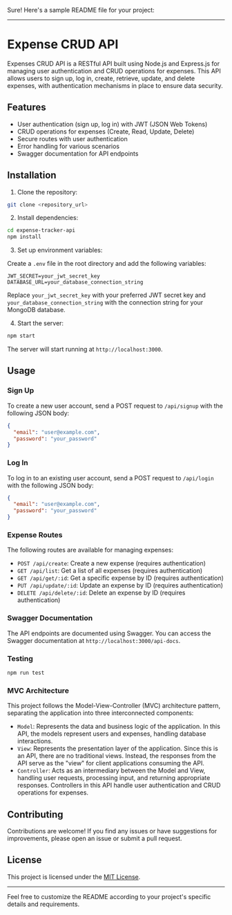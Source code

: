 Sure! Here's a sample README file for your project:

---

# Expense CRUD API

Expenses CRUD API is a RESTful API built using Node.js and Express.js for managing user authentication and CRUD operations for expenses. This API allows users to sign up, log in, create, retrieve, update, and delete expenses, with authentication mechanisms in place to ensure data security.

## Features

- User authentication (sign up, log in) with JWT (JSON Web Tokens)
- CRUD operations for expenses (Create, Read, Update, Delete)
- Secure routes with user authentication
- Error handling for various scenarios
- Swagger documentation for API endpoints

## Installation

1. Clone the repository:

```bash
git clone <repository_url>
```

2. Install dependencies:

```bash
cd expense-tracker-api
npm install
```

3. Set up environment variables:

Create a `.env` file in the root directory and add the following variables:

```
JWT_SECRET=your_jwt_secret_key
DATABASE_URL=your_database_connection_string
```

Replace `your_jwt_secret_key` with your preferred JWT secret key and `your_database_connection_string` with the connection string for your MongoDB database.

4. Start the server:

```bash
npm start
```

The server will start running at `http://localhost:3000`.

## Usage

### Sign Up

To create a new user account, send a POST request to `/api/signup` with the following JSON body:

```json
{
  "email": "user@example.com",
  "password": "your_password"
}
```

### Log In

To log in to an existing user account, send a POST request to `/api/login` with the following JSON body:

```json
{
  "email": "user@example.com",
  "password": "your_password"
}
```

### Expense Routes

The following routes are available for managing expenses:

- `POST /api/create`: Create a new expense (requires authentication)
- `GET /api/list`: Get a list of all expenses (requires authentication)
- `GET /api/get/:id`: Get a specific expense by ID (requires authentication)
- `PUT /api/update/:id`: Update an expense by ID (requires authentication)
- `DELETE /api/delete/:id`: Delete an expense by ID (requires authentication)

### Swagger Documentation

The API endpoints are documented using Swagger. You can access the Swagger documentation at `http://localhost:3000/api-docs`.

### Testing

```bash
npm run test
```

### MVC Architecture
This project follows the Model-View-Controller (MVC) architecture pattern, separating the application into three interconnected components:

- `Model`:  Represents the data and business logic of the application. In this API, the models represent users and expenses, handling database interactions.
- `View`: Represents the presentation layer of the application. Since this is an API, there are no traditional views. Instead, the responses from the API serve as the "view" for client applications consuming the API.
- `Controller`: Acts as an intermediary between the Model and View, handling user requests, processing input, and returning appropriate responses. Controllers in this API handle user authentication and CRUD operations for expenses.

## Contributing

Contributions are welcome! If you find any issues or have suggestions for improvements, please open an issue or submit a pull request.

## License

This project is licensed under the [MIT License](LICENSE).

---

Feel free to customize the README according to your project's specific details and requirements.